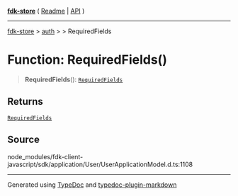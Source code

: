 [**fdk-store**](../../../README.md) ( [Readme](../../../README.md) \| [API](../../../API.md) )

---

[fdk-store](../../../API.md) > [auth](../../README.md) > [<internal>](../README.md) > RequiredFields

# Function: RequiredFields()

> **RequiredFields**(): [`RequiredFields`](../type-aliases/type-alias.RequiredFields.md)

## Returns

[`RequiredFields`](../type-aliases/type-alias.RequiredFields.md)

## Source

node_modules/fdk-client-javascript/sdk/application/User/UserApplicationModel.d.ts:1108

---

Generated using [TypeDoc](https://typedoc.org/) and [typedoc-plugin-markdown](https://www.npmjs.com/package/typedoc-plugin-markdown)
